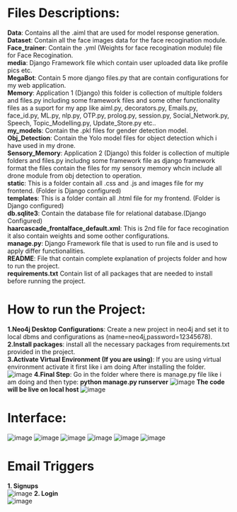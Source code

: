 # Files Descriptions:
**Data**: Contains all the .aiml that are used for model response generation.</br>
**Dataset**: Contain all the face images data for the face recogination module.</br>
**Face_trainer**: Contain the .yml (Weights for face recogination module) file for Face Recogination.</br>
**media**: Django Framework file which contain user uploaded data like profile pics etc.</br>
**MegaBot**: Contain 5 more django files.py that are contain configurations for my web application.</br>
**Memory**:  Application 1 (Django) this folder is collection of multiple folders and files.py including some framework files and some other functionality files as a suport for my app like aiml.py, decorators.py, Emails.py, face_id.py, ML.py, nlp.py, OTP.py, prolog.py, session.py, Social_Network.py, Speech, Topic_Modelling.py, Update_Store.py etc..</br>
**my_models**: Contain the .pkl files for gender detection model.</br>
**Obj_Detection**: Contain the Yolo model files for object detection which i have used in my drone.</br>
**Sensory_Memory**: Application 2 (Django) this folder is collection of multiple folders and files.py includng some framework file as django framework format the files contain the files for my sensory memory whcin include all drone module from obj detection to operation.</br>
**static**: This is a folder contain all .css and .js and images file for my frontend. (Folder is Django configured)</br>
**templates**: This is a folder contain all .html file for my frontend. (Folder is Django configured)</br>
**db.sqlite3**: Contain the database file for relational database.(Django Configured)</br>
**haarcascade_frontalface_default.xml**: This is 2nd file for face recogination it also contain weights and some oother configurations.</br>
**manage.py**: Django Framework file that is used to run file and is used to apply differ functionalities.</br>
**README**: File that contain complete explanation of projects folder and how to run the project.</br>
**requirements.txt** Contain list of all packages that are needed to install before running the project.</br>

# How to run the Project:
**1.Neo4j Desktop Configurations**: Create a new project in neo4j and set it to local dbms and configurations as (name=neo4j,password=12345678).</br>
**2.Install packages**: install all the necessary packages from requirements.txt provided in the project.</br>
**3.Activate Virtual Environment (If you are using)**: If you are using virtual environment activate it first like i am doing After installing the folder.</br>
![image](https://github.com/AhmedBilalSSG/Mega-Bot/assets/110194946/7a40cfbd-478d-4106-a655-f1a35bf90b9a)
**4.Final Step**: Go in the folder where there is manage.py file like i am doing and then type: **python manage.py runserver**
![image](https://github.com/AhmedBilalSSG/Mega-Bot/assets/110194946/dd58bc0f-d46f-40e4-9f1e-951349e4ec1a)
**The code will be live on local host**
![image](https://github.com/AhmedBilalSSG/Mega-Bot/assets/110194946/95fe8f77-2a30-45ef-ac7c-967324f9089d)

# Interface:
![image](https://github.com/AhmedBilalSSG/Mega-Bot/assets/110194946/0f8d0b01-fa4f-476d-8420-b18199ec06bd)
![image](https://github.com/AhmedBilalSSG/Mega-Bot/assets/110194946/a5c60da9-6555-4a16-8f99-68b1acd4ab27)
![image](https://github.com/AhmedBilalSSG/Mega-Bot/assets/110194946/8a6b0756-db48-442c-9bf5-6fdf7c39352b)
![image](https://github.com/AhmedBilalSSG/Mega-Bot/assets/110194946/4e3afc23-1b5c-49aa-8334-0f25a57115aa)
![image](https://github.com/AhmedBilalSSG/Mega-Bot/assets/110194946/2e1d778d-1b53-4fa5-ab9f-c393b58dd97e)
![image](https://github.com/AhmedBilalSSG/Mega-Bot/assets/110194946/b0726ab0-2f51-4990-aa21-c57dda6fbf68)

# Email Triggers
**1. Signups**</br>
![image](https://github.com/AhmedBilalSSG/Mega-Bot/assets/110194946/c858daf2-eb61-4c4d-af1b-8d491ff4a414)
**2. Login**</br>
![image](https://github.com/AhmedBilalSSG/Mega-Bot/assets/110194946/831d784e-68e4-44b3-b354-8db7d1c5aced)







